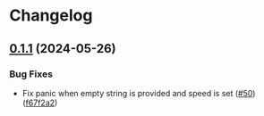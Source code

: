 # Changelog

## [0.1.1](https://github.com/jpreprocess/jbonsai/compare/v0.1.0...v0.1.1) (2024-05-26)


### Bug Fixes

* Fix panic when empty string is provided and speed is set ([#50](https://github.com/jpreprocess/jbonsai/issues/50)) ([f67f2a2](https://github.com/jpreprocess/jbonsai/commit/f67f2a2473e77dcd4f4705051eba041ef7abe186))
